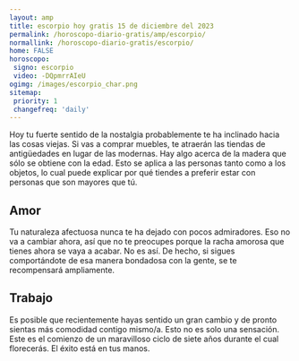 ```yaml
---
layout: amp
title: escorpio hoy gratis 15 de diciembre del 2023 
permalink: /horoscopo-diario-gratis/amp/escorpio/
normallink: /horoscopo-diario-gratis/escorpio/
home: FALSE
horoscopo:
 signo: escorpio
 video: -DQpmrrAIeU
ogimg: /images/escorpio_char.png
sitemap:
 priority: 1
 changefreq: 'daily'
---
```



Hoy tu fuerte sentido de la nostalgia probablemente te ha inclinado hacia las cosas viejas. Si vas a comprar muebles, te atraerán las tiendas de antigüedades en lugar de las modernas. Hay algo acerca de la madera que sólo se obtiene con la edad. Esto se aplica a las personas tanto como a los objetos, lo cual puede explicar por qué tiendes a preferir estar con personas que son mayores que tú.

## Amor

Tu naturaleza afectuosa nunca te ha dejado con pocos admiradores. Eso no va a cambiar ahora, así que no te preocupes porque la racha amorosa que tienes ahora se vaya a acabar. No es así. De hecho, si sigues comportándote de esa manera bondadosa con la gente, se te recompensará ampliamente.

## Trabajo

Es posible que recientemente hayas sentido un gran cambio y de pronto sientas más comodidad contigo mismo/a. Esto no es solo una sensación. Este es el comienzo de un maravilloso ciclo de siete años durante el cual florecerás. El éxito está en tus manos.
